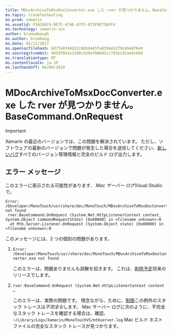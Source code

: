 ```yaml
---
title: MDocArchiveToMsxDocConverter.exe した rver が見つかりません。BaseCommand.OnRequest
ms.topic: troubleshooting
ms.prod: xamarin
ms.assetid: F5AC6AC4-0E7C-4746-A7CF-872F0E75AFF4
ms.technology: xamarin-ios
author: bradumbaugh
ms.author: brumbaug
ms.date: 03/21/2017
ms.openlocfilehash: 6d7fe8f48d22c6b5d445fa8356e52f924549f6e0
ms.sourcegitcommit: 945df041e2180cb20af08b83cc703ecd1aedc6b0
ms.translationtype: MT
ms.contentlocale: ja-JP
ms.lasthandoff: 04/04/2018
---
```

# <a name="mdocarchivetomsxdocconverterexe-not-found-rverbasecommandonrequest"></a>MDocArchiveToMsxDocConverter.exe した rver が見つかりません。BaseCommand.OnRequest

> [!IMPORTANT]
> Xamarin の最近のバージョンでは、この問題を解決されています。 ただし、ソフトウェアの最新のバージョンで問題が発生した場合を送信してください、[新しいバグ](~/cross-platform/troubleshooting/questions/howto-file-bug.md)すべてのバージョン管理情報と完全のビルド ログ出力します。


## <a name="error-message"></a>エラー メッセージ

このエラーに表示される可能性があります、 *Mac サーバー ログ*Visual Studio で。

```
Error: /Developer/MonoTouch/usr/share/doc/MonoTouch/MDocArchiveToMsxDocConverter.exe not found
 rver.BaseCommand.OnRequest (System.Net.HttpListenerContext context, System.Object commandRequestState) [0x00000] in <filename unknown>:0
  at Mtb.Server.Listener.OnRequest (System.Object state) [0x00000] in <filename unknown>:0
```

このメッセージには、2 つの個別の問題があります。

1.  `Error: /Developer/MonoTouch/usr/share/doc/MonoTouch/MDocArchiveToMsxDocConverter.exe not found`

    このエラーは、問題ありませんも誤解を招きます。 これは、[削除予定](https://bugzilla.xamarin.com/show_bug.cgi?id=21667)将来のリリースでします。

2.  `rver.BaseCommand.OnRequest (System.Net.HttpListenerContext context …`

    このエラーは、実際の問題です。 残念ながら、ために、[制限](https://bugzilla.xamarin.com/show_bug.cgi?id=22080)この例外のスタック トレースは*不完全な*します。 Mac サーバー ログに次のように、不完全なスタック トレースを確認する場合は、確認、 `~/Library/Logs/Xamarin/MonoTouchVS/mtbserver.log` Mac ビルド ホスト ファイルの完全なスタック トレースが見つかります。
